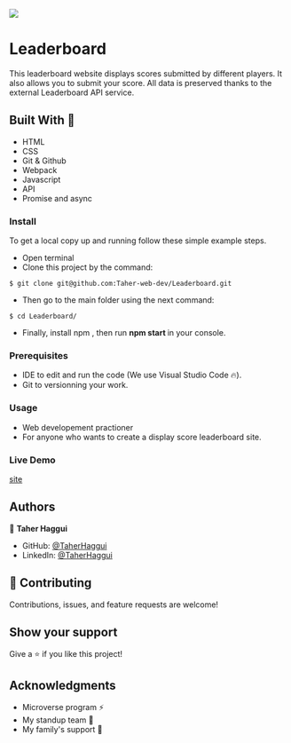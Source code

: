 ![](https://img.shields.io/badge/Microverse-blueviolet) 

# Leaderboard 
This leaderboard website displays scores submitted by different players. It also allows you to submit your score. All data is preserved thanks to the external Leaderboard API service.


## Built With 🔨

- HTML
- CSS
- Git & Github
- Webpack
- Javascript
- API
- Promise and async 

### Install

To get a local copy up and running follow these simple example steps.
- Open terminal
- Clone this project by the command: 

```
$ git clone git@github.com:Taher-web-dev/Leaderboard.git
```

- Then go to the main folder using the next command:

```
$ cd Leaderboard/
```

- Finally, install npm , then run <b> npm start </b> in your console.


### Prerequisites

- IDE to edit and run the code (We use Visual Studio Code 🔥).
- Git to versionning your work.


### Usage

- Web developement practioner
- For anyone who wants to create a display score leaderboard site.

### Live Demo 
[site](https://taher-web-dev.github.io/Leaderboard/)

## Authors

👤 **Taher Haggui**

- GitHub: [@TaherHaggui](https://github.com/Taher-web-dev)
- LinkedIn: [@TaherHaggui](https://www.linkedin.com/in/taher-haggui-66b5a6198/)


## 🤝 Contributing

Contributions, issues, and feature requests are welcome!



## Show your support

Give a ⭐️ if you like this project!


## Acknowledgments
- Microverse program ⚡
- My standup team 🏹
- My family's support 🙌